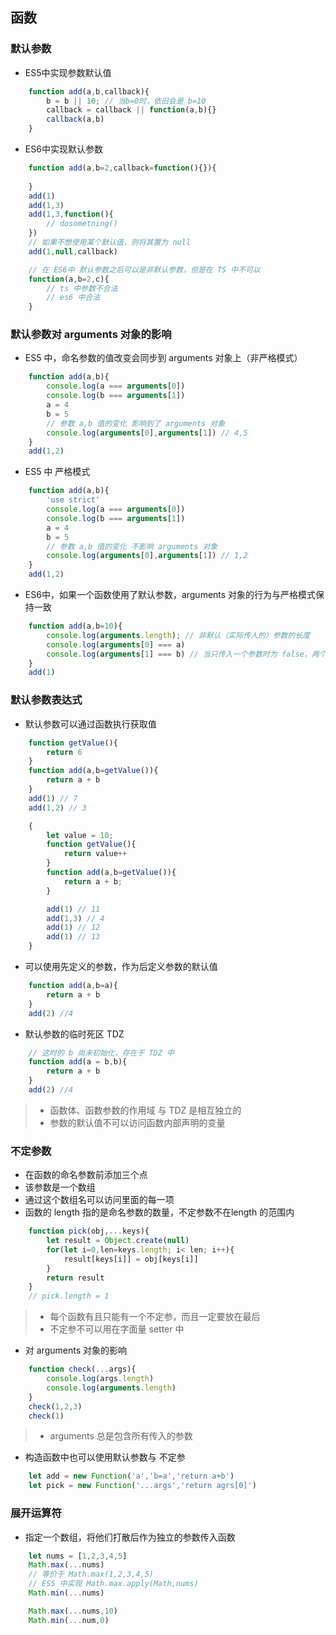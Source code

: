 ## 函数

### 默认参数
- ES5中实现参数默认值
```javascript
    function add(a,b,callback){
        b = b || 10; // 当b=0时，依旧会是 b=10
        callback = callback || function(a,b){}
        callback(a,b)
    } 
```
- ES6中实现默认参数
```javascript
    function add(a,b=2,callback=function(){}){
    
    } 
    add(1)
    add(1,3)
    add(1,3,function(){
        // dosometning()
    })
    // 如果不想使用某个默认值，则将其置为 null
    add(1,null,callback)

    // 在 ES6中 默认参数之后可以是非默认参数，但是在 TS 中不可以
    function(a,b=2,c){
        // ts 中参数不合法
        // es6 中合法
    }

```
### 默认参数对 arguments 对象的影响
- ES5 中，命名参数的值改变会同步到 arguments 对象上（非严格模式）
``` javascript
    function add(a,b){
        console.log(a === arguments[0])
        console.log(b === arguments[1])
        a = 4
        b = 5
        // 参数 a,b 值的变化 影响到了 arguments 对象
        console.log(arguments[0],arguments[1]) // 4,5
    }
    add(1,2)
```
- ES5 中 严格模式
``` javascript
    function add(a,b){
        'use strict'
        console.log(a === arguments[0])
        console.log(b === arguments[1])
        a = 4
        b = 5
        // 参数 a,b 值的变化 不影响 arguments 对象
        console.log(arguments[0],arguments[1]) // 1,2
    }
    add(1,2)
```
- ES6中，如果一个函数使用了默认参数，arguments 对象的行为与严格模式保持一致
``` javascript
    function add(a,b=10){
        console.log(arguments.length); // 非默认（实际传人的）参数的长度
        console.log(arguments[0] === a)
        console.log(arguments[1] === b) // 当只传入一个参数时为 false，两个参数为 true
    }
    add(1)
```

### 默认参数表达式
- 默认参数可以通过函数执行获取值
``` javascript
    function getValue(){
        return 6
    }
    function add(a,b=getValue()){
        return a + b
    }
    add(1) // 7
    add(1,2) // 3

    {
        let value = 10;
        function getValue(){
            return value++
        }
        function add(a,b=getValue()){
            return a + b;
        }

        add(1) // 11
        add(1,3) // 4
        add(1) // 12
        add(1) // 13
    }
```
- 可以使用先定义的参数，作为后定义参数的默认值
``` javascript
    function add(a,b=a){
        return a + b
    }
    add(2) //4
```
- 默认参数的临时死区 TDZ
``` javascript
    // 这时的 b 尚未初始化，存在于 TDZ 中
    function add(a = b,b){
        return a + b
    }
    add(2) //4
```
>* 函数体、函数参数的作用域 与 TDZ 是相互独立的
>* 参数的默认值不可以访问函数内部声明的变量

### 不定参数
- 在函数的命名参数前添加三个点
- 该参数是一个数组
- 通过这个数组名可以访问里面的每一项
- 函数的 length 指的是命名参数的数量，不定参数不在length 的范围内
```javascript
    function pick(obj,...keys){
        let result = Object.create(null)
        for(let i=0,len=keys.length; i< len; i++){
            result[keys[i]] = obj[keys[i]]
        }
        return result 
    }
    // pick.length = 1
```
>* 每个函数有且只能有一个不定参，而且一定要放在最后
>* 不定参不可以用在字面量 setter 中

- 对 arguments 对象的影响
```javascript
    function check(...args){
        console.log(args.length)
        console.log(arguments.length)
    }
    check(1,2,3)
    check(1)
```
>* arguments 总是包含所有传入的参数

- 构造函数中也可以使用默认参数与 不定参
```javascript
    let add = new Function('a','b=a','return a+b')
    let pick = new Function('...args','return agrs[0]')
```
### 展开运算符
- 指定一个数组，将他们打散后作为独立的参数传入函数
``` javascript
    let nums = [1,2,3,4,5]
    Math.max(...nums) 
    // 等价于 Math.max(1,2,3,4,5)
    // ES5 中实现 Math.max.apply(Math,nums)
    Math.min(...nums)

    Math.max(...nums,10)
    Math.min(...num,0)
```